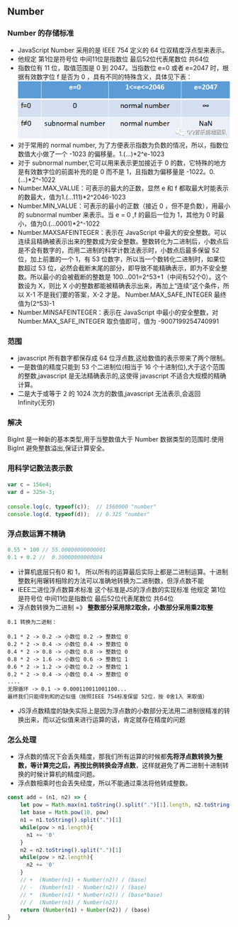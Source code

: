 ## Number

### Number 的存储标准
- JavaScript Number 采用的是 IEEE 754 定义的 64 位双精度浮点型来表示。
- 他规定 第1位是符号位 中间11位是指数位 最后52位代表尾数位 共64位
- 指数位有 11 位，取值范围是 0 到 2047。当指数位 e=0 或者 e=2047 时，根据有效数字位 f 是否为 0 ，具有不同的特殊含义，具体见下表：
![](images/2021-05-20-11-30-15.png)
- 对于常用的 normal number, 为了方便表示指数为负数的情况，所以，指数位数值大小做了一个 -1023 的偏移量。1.(...)*2^e-1023
- 对于 subnormal number,它可以用来表示更加接近于 0 的数，它特殊的地方是有效数字位的前面补充的是 0 而不是 1，且指数为偏移量是 -1022。0.(...)*2^-1022
- Number.MAX_VALUE：可表示的最大的正数，显然 e 和 f 都取最大时能表示的数最大，值为1.(...111)*2^2046-1023
- Number.MIN_VALUE：可表示的最小的正数（接近 0 ，但不是负数），用最小的 subnormal number 来表示。当 e = 0 ,f 的最后一位为 1，其他为 0 时最小，值为0.(...0001)*2^-1022
- Number.MAXSAFEINTEGER：表示在 JavaScript 中最大的安全整数。可以连续且精确被表示出来的整数成为安全整数。整数转化为二进制后，小数点后是不会有数字的，而用二进制的科学计数法表示时，小数点后最多保留 52 位，加上前置的一个 1，有 53 位数字，所以当一个数转化二进制时，如果位数超过 53 位，必然会截断末尾的部分，即导致不能精确表示，即为不安全整数。所以最小的会被截断的整数是 100...001=2^53+1（中间有52个0）。这个数设为 X，则比 X 小的整数都能被精确表示出来，再加上“连续”这个条件，所以 X-1 不是我们要的答案，X-2 才是。 Number.MAX_SAFE_INTEGER 最终值为(2^53)-1
- Number.MINSAFEINTEGER：表示在 JavaScript 中最小的安全整数，对 Number.MAX_SAFE_INTEGER 取负值即可，值为 -9007199254740991
  
### 范围 
- javascript 所有数字都保存成 64 位浮点数,这给数值的表示带来了两个限制。
- 一是数值的精度只能到 53 个二进制位(相当于 16 个十进制位),大于这个范围的整数,javascript 是无法精确表示的,这使得 javascript 不适合大规模的精确计算。
- 二是大于或等于 2 的 1024 次方的数值,javascript 无法表示,会返回 Infinity(无穷)

### 解决 
BigInt 是一种新的基本类型,用于当整数值大于 Number 数据类型的范围时.使用 BigInt 避免整数溢出,保证计算安全。

### 用科学记数法表示数
```js
var c = 156e4;
var d = 325e-3;

console.log(c, typeof(c));  // 1560000 "number"
console.log(d, typeof(d));  // 0.325 "number"
```

### 浮点数运算不精确
```js
0.55 * 100 // 55.00000000000001
0.1 + 0.2 //  0.30000000000004
```
- 计算机底层只有0 和 1， 所以所有的运算最后实际上都是二进制运算。十进制整数利用辗转相除的方法可以准确地转换为二进制数，但浮点数不能
- IEEE二进位浮点数算术标准 这个标准是JS的浮点数的实现标准 他规定 第1位是符号位 中间11位是指数位 最后52位代表尾数位 共64位
- 浮点数转换为二进制 =》 **整数部分采用除2取余，小数部分采用乘2取整**
```
0.1 转换为二进制：

0.1 * 2 -> 0.2 -> 小数位 0.2 -> 整数位 0
0.2 * 2 -> 0.4 -> 小数位 0.4 -> 整数位 0
0.4 * 2 -> 0.8 -> 小数位 0.8 -> 整数位 0
0.8 * 2 -> 1.6 -> 小数位 0.6 -> 整数位 1
0.6 * 2 -> 1.2 -> 小数位 0.2 -> 整数位 1
0.2 * 2 -> 0.4 -> 小数位 0.4 -> 整数位 0  
....
无限循环 -> 0.1 -> 0.000110011001100...
最终我们只能得到和的近似值（按照IEEE 754标准保留 52位，按 0舍1入 来取值）
```
- JS浮点数精度的缺失实际上是因为浮点数的小数部分无法用二进制很精准的转换出来，而以近似值来进行运算的话，肯定就存在精度的问题

### 怎么处理
- 浮点数的情况下会丢失精度，那我们所有运算的时候都**先将浮点数转换为整数，等计算完之后，再按比例转换会浮点数**，这样就避免了再二进制十进制转换的时候计算机的精度问题。
- 浮点数相乘时也会丢失经度，所以不能通过乘法将他转成整数。
```js
const add = (n1, n2) => {
    let pow = Math.max(n1.toString().split(".")[1].length, n2.toString().split(".")[1].length)
    let base = Math.pow(10, pow)
    n1 = n1.toString().split(".")[1]
    while(pow > n1.length){
      n1 += '0'
    }
    n2 = n2.toString().split(".")[1]
    while(pow > n2.length){
      n2 += '0'
    }
    // +  (Number(n1) + Number(n2)) / (base)
    // -  (Number(n1) - Number(n2)) / (base)
    // *  (Number(n1) * Number(n2)) / (base*base)
    // /  (Number(n1) / Number(n2))
    return (Number(n1) + Number(n2)) / (base)
}
```